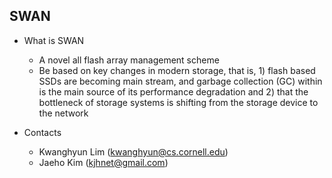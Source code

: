 
 ## SWAN

 - What is SWAN 
    - A novel all flash array management scheme
    - Be based on key changes in modern storage, that is, 1) flash based SSDs are becoming main stream, and garbage collection (GC) within is the main source of its performance degradation and 2) that the bottleneck of storage systems is shifting from the storage device to the network

 
 - Contacts
    - Kwanghyun Lim (kwanghyun@cs.cornell.edu)
    - Jaeho Kim (kjhnet@gmail.com)
